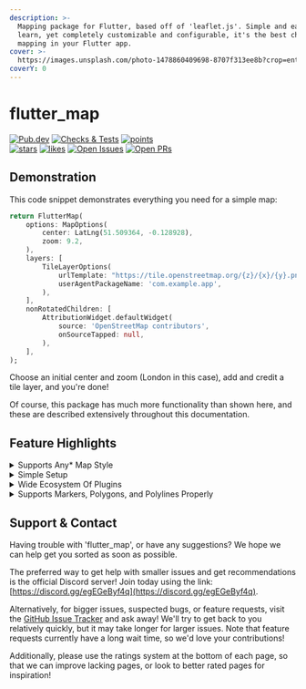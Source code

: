```yaml
---
description: >-
  Mapping package for Flutter, based off of 'leaflet.js'. Simple and easy to
  learn, yet completely customizable and configurable, it's the best choice for
  mapping in your Flutter app.
cover: >-
  https://images.unsplash.com/photo-1478860409698-8707f313ee8b?crop=entropy&cs=tinysrgb&fm=jpg&ixid=MnwxOTcwMjR8MHwxfHNlYXJjaHwzfHxtYXB8ZW58MHx8fHwxNjU1MjMxMzY5&ixlib=rb-1.2.1&q=80
coverY: 0
---
```


# flutter\_map

[![Pub.dev](https://img.shields.io/pub/v/flutter\_map.svg?label=Latest+Version)](https://pub.dev/packages/flutter\_map) [![Checks & Tests](https://badgen.net/github/checks/fleaflet/flutter\_map?label=Checks+%26+Tests\&color=orange)](https://github.com/fleaflet/flutter\_map/actions?query=branch%3Amaster) [![points](https://badges.bar/flutter\_map/pub%20points)](https://pub.dev/packages/flutter\_map/score)\
[![stars](https://badgen.net/github/stars/fleaflet/flutter\_map?label=stars\&color=green\&icon=github)](https://github.com/fleaflet/flutter\_map/stargazers) [![likes](https://badges.bar/flutter\_map/likes)](https://pub.dev/packages/flutter\_map/score)      [![Open Issues](https://badgen.net/github/open-issues/fleaflet/flutter\_map?label=Open+Issues\&color=green)](https://github.com/fleaflet/flutter\_map/issues) [![Open PRs](https://badgen.net/github/open-prs/fleaflet/flutter\_map?label=Open+PRs\&color=green)](https://github.com/fleaflet/flutter\_map/pulls)

## Demonstration

This code snippet demonstrates everything you need for a simple map:

```dart
return FlutterMap(
    options: MapOptions(
        center: LatLng(51.509364, -0.128928),
        zoom: 9.2,
    ),
    layers: [
        TileLayerOptions(
            urlTemplate: "https://tile.openstreetmap.org/{z}/{x}/{y}.png",
            userAgentPackageName: 'com.example.app',
        ),
    ],
    nonRotatedChildren: [
        AttributionWidget.defaultWidget(
            source: 'OpenStreetMap contributors',
            onSourceTapped: null,
        ),
    ],
);
```

Choose an initial center and zoom (London in this case), add and credit a tile layer, and you're done!

Of course, this package has much more functionality than shown here, and these are described extensively throughout this documentation.

## Feature Highlights

<details>

<summary>Supports Any* Map Style</summary>

Through the `templateUrl` argument, you can add any raster tile server that supports WMTS. So you're not just limited to Google Maps or Mapbox anymore!

Through `WMSOptions`, you can use any WMS raster tile server, such as those provided by national governments and agencies.

If you have a local set of raster tiles, we support displaying those as well, with no complicated setup.

Vector tile support is not built in, but it is supported in beta by a plugin! See the full [list.md](plugins/list.md "mention") for more information.

</details>

<details>

<summary>Simple Setup</summary>

No need for 'flutter\_map' API keys or excessive platform-dependent specific setup. Just depend on it and set it up in less than 5 minutes. The snippet above really does work!

After that, you can add a map controller to programmatically control your map, such as position, zoom, and more.

</details>

<details>

<summary>Wide Ecosystem Of Plugins</summary>

Can't find what you need built in? There's probably a plugin for that!

From tracking the user's location to caching tiles for offline use, this is all supported by 3rd party plugins!

See the full [list.md](plugins/list.md "mention") for more information.

</details>

<details>

<summary>Supports Markers, Polygons, and Polylines Properly</summary>

... and has none of that complicated, confusing setup you need with the Google Maps package either. Just needs a normal widget builder or some coordinates, and nothing else.

Using these is simple and quick, and the power of Flutter's `StreamBuilder` can make all of these a truly dynamic solution.

</details>

## Support & Contact

Having trouble with 'flutter\_map', or have any suggestions? We hope we can help get you sorted as soon as possible.

The preferred way to get help with smaller issues and get recommendations is the official Discord server! Join today using the link: [https://discord.gg/egEGeByf4q](https://discord.gg/egEGeByf4q).

Alternatively, for bigger issues, suspected bugs, or feature requests, visit the [GitHub Issue Tracker](https://github.com/fleaflet/flutter\_map/issues) and ask away! We'll try to get back to you relatively quickly, but it may take longer for larger issues. Note that feature requests currently have a long wait time, so we'd love your contributions!

Additionally, please use the ratings system at the bottom of each page, so that we can improve lacking pages, or look to better rated pages for inspiration!
